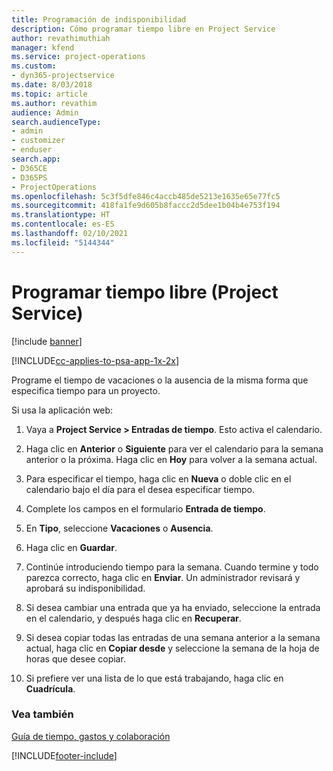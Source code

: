 ```yaml
---
title: Programación de indisponibilidad
description: Cómo programar tiempo libre en Project Service
author: revathimuthiah
manager: kfend
ms.service: project-operations
ms.custom:
- dyn365-projectservice
ms.date: 8/03/2018
ms.topic: article
ms.author: revathim
audience: Admin
search.audienceType:
- admin
- customizer
- enduser
search.app:
- D365CE
- D365PS
- ProjectOperations
ms.openlocfilehash: 5c3f5dfe846c4accb485de5213e1635e65e77fc5
ms.sourcegitcommit: 418fa1fe9d605b8faccc2d5dee1b04b4e753f194
ms.translationtype: HT
ms.contentlocale: es-ES
ms.lasthandoff: 02/10/2021
ms.locfileid: "5144344"
---
```

# <a name="schedule-time-off-project-service"></a>Programar tiempo libre (Project Service)

[!include [banner](../includes/psa-now-project-operations.md)]

[!INCLUDE[cc-applies-to-psa-app-1x-2x](../includes/cc-applies-to-psa-app-1x-2x.md)]

Programe el tiempo de vacaciones o la ausencia de la misma forma que especifica tiempo para un proyecto.  
  
 Si usa la aplicación web:  
  
1.  Vaya a **Project Service > Entradas de tiempo**. Esto activa el calendario.  
  
2.  Haga clic en **Anterior** o **Siguiente** para ver el calendario para la semana anterior o la próxima. Haga clic en **Hoy** para volver a la semana actual.  
  
3.  Para especificar el tiempo, haga clic en **Nueva** o doble clic en el calendario bajo el día para el desea especificar tiempo.  
  
4.  Complete los campos en el formulario **Entrada de tiempo**.  
  
5.  En **Tipo**, seleccione **Vacaciones** o **Ausencia**.  
  
6.  Haga clic en **Guardar**.  
  
7.  Continúe introduciendo tiempo para la semana. Cuando termine y todo parezca correcto, haga clic en **Enviar**. Un administrador revisará y aprobará su indisponibilidad.  
  
8.  Si desea cambiar una entrada que ya ha enviado, seleccione la entrada en el calendario, y después haga clic en **Recuperar**.  
  
9. Si desea copiar todas las entradas de una semana anterior a la semana actual, haga clic en **Copiar desde** y seleccione la semana de la hoja de horas que desee copiar.  
  
10. Si prefiere ver una lista de lo que está trabajando, haga clic en **Cuadrícula**.  
  
### <a name="see-also"></a>Vea también  
 [Guía de tiempo, gastos y colaboración](../psa/time-expense-collaboration-guide.md)


[!INCLUDE[footer-include](../includes/footer-banner.md)]